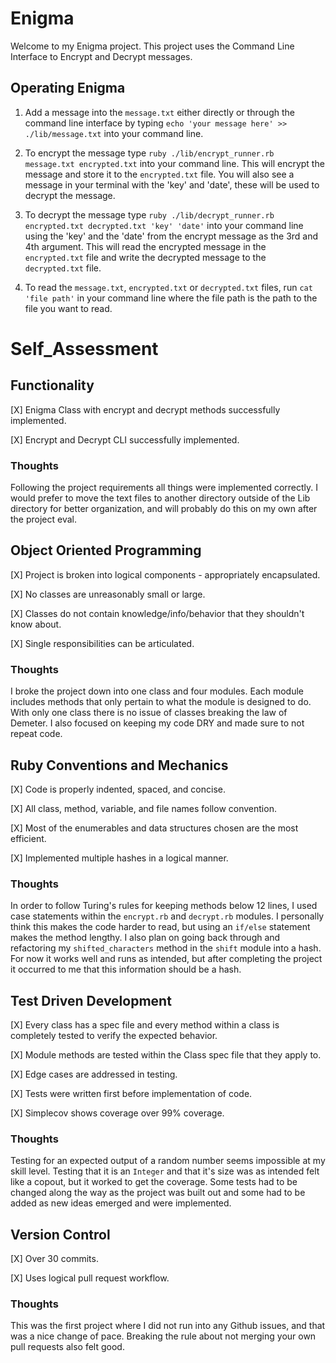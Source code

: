 # Enigma

Welcome to my Enigma project. This project uses the Command Line Interface to Encrypt and Decrypt messages.


## Operating Enigma

1. Add a message into the `message.txt` either directly or through the command line interface by typing `echo 'your message here' >> ./lib/message.txt` into your command line.

2. To encrypt the message type `ruby ./lib/encrypt_runner.rb message.txt encrypted.txt` into your command line. This will encrypt the message and store it to the `encrypted.txt` file. You will also see a message in your terminal with the 'key' and 'date', these will be used to decrypt the message.

3. To decrypt the message type `ruby ./lib/decrypt_runner.rb encrypted.txt decrypted.txt 'key' 'date'` into your command line using the 'key' and the 'date' from the encrypt message as the 3rd and 4th argument. This will read the encrypted message in the `encrypted.txt` file and write the decrypted message to the `decrypted.txt` file.    

4. To read the `message.txt`, `encrypted.txt` or `decrypted.txt` files, run `cat 'file path'` in your command line where the file path is the path to the file you want to read.


# Self_Assessment

## Functionality

[X] Enigma Class with encrypt and decrypt methods successfully implemented.

[X] Encrypt and Decrypt CLI successfully implemented.

### Thoughts

Following the project requirements all things were implemented correctly. I would prefer to move the text files to another directory outside of the Lib directory for better organization, and will probably do this on my own after the project eval.

## Object Oriented Programming

[X] Project is broken into logical components - appropriately encapsulated.

[X] No classes are unreasonably small or large.

[X] Classes do not contain knowledge/info/behavior that they shouldn't know about.

[X] Single responsibilities can be articulated.

### Thoughts

I broke the project down into one class and four modules. Each module includes methods that only pertain to what the module is designed to do. With only one class there is no issue of classes breaking the law of Demeter. I also focused on keeping my code DRY and made sure to not repeat code.

## Ruby Conventions and Mechanics

[X] Code is properly indented, spaced, and concise.

[X] All class, method, variable, and file names follow convention.

[X] Most of the enumerables and data structures chosen are the most efficient.

[X] Implemented multiple hashes in a logical manner.

### Thoughts

In order to follow Turing's rules for keeping methods below 12 lines, I used case statements within the `encrypt.rb` and `decrypt.rb` modules. I personally think this makes the code harder to read, but using an `if/else` statement makes the method lengthy. I also plan on going back through and refactoring my `shifted_characters` method in the `shift` module into a hash. For now it works well and runs as intended, but after completing the project it occurred to me that this information should be a hash.

## Test Driven Development

[X] Every class has a spec file and every method within a class is completely tested to verify the expected behavior.

[X] Module methods are tested within the Class spec file that they apply to.

[X] Edge cases are addressed in testing.

[X] Tests were written first before implementation of code.

[X] Simplecov shows coverage over 99% coverage.

### Thoughts

Testing for an expected output of a random number seems impossible at my skill level. Testing that it is an `Integer` and that it's size was as intended felt like a copout, but it worked to get the coverage. Some tests had to be changed along the way as the project was built out and some had to be added as new ideas emerged and were implemented.

## Version Control
[X] Over 30 commits.

[X] Uses logical pull request workflow.

### Thoughts

This was the first project where I did not run into any Github issues, and that was a nice change of pace. Breaking the rule about not merging your own pull requests also felt good.

